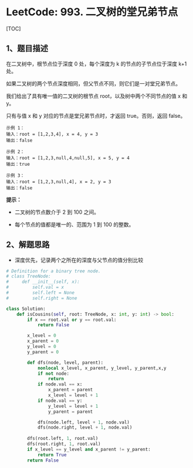 # LeetCode: 993. 二叉树的堂兄弟节点

[TOC]

## 1、题目描述

在二叉树中，根节点位于深度 0 处，每个深度为 k 的节点的子节点位于深度 k+1 处。

如果二叉树的两个节点深度相同，但父节点不同，则它们是一对堂兄弟节点。

我们给出了具有唯一值的二叉树的根节点 root，以及树中两个不同节点的值 x 和 y。

只有与值 x 和 y 对应的节点是堂兄弟节点时，才返回 true。否则，返回 false。

```
示例 1：
输入：root = [1,2,3,4], x = 4, y = 3
输出：false

示例 2：
输入：root = [1,2,3,null,4,null,5], x = 5, y = 4
输出：true

示例 3：
输入：root = [1,2,3,null,4], x = 2, y = 3
输出：false
```



**提示：**

- 二叉树的节点数介于 2 到 100 之间。

- 每个节点的值都是唯一的、范围为 1 到 100 的整数。

## 2、解题思路

- 深度优先，记录两个之所在的深度与父节点的值分别比较

```python
# Definition for a binary tree node.
# class TreeNode:
#     def __init__(self, x):
#         self.val = x
#         self.left = None
#         self.right = None

class Solution:
    def isCousins(self, root: TreeNode, x: int, y: int) -> bool:
        if x == root.val or y == root.val:
            return False

        x_level = 0
        x_parent = 0
        y_level = 0
        y_parent = 0

        def dfs(node, level, parent):
            nonlocal x_level, x_parent, y_level, y_parent,x,y
            if not node:
                return
            if node.val == x:
                x_parent = parent
                x_level = level + 1
            if node.val == y:
                y_level = level + 1
                y_parent = parent

            dfs(node.left, level + 1, node.val)
            dfs(node.right, level + 1, node.val)
    
        dfs(root.left, 1, root.val)
        dfs(root.right, 1, root.val)
        if x_level == y_level and x_parent != y_parent:
            return True
        return False

```

